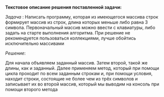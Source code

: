 **Текстовое описание решения поставленной задачи:**

*Задача* : 
Написать программу, которая из имеющегося массива строк формирует массив из строк, длина которых меньше либо равна 3 символа. Первоначальный массив можно ввести с клавиатуры, либо задать на старте выполнения алгоритма. При решение не рекомендуется пользоваться коллекциями, лучше обойтись исключительно массивами

*Решение*:

Для начала объявляем заданный массив. Затем второй, такой же длины, как и заданный. Далее применяем метод, который при помощи цикла проходит по всем заданным строкам и, при помощи условия, находит строки, состоящие не более чем из трёх символов и записывает их во второй массив, который мы выводим на консоль при помощи второго метода 
